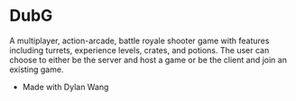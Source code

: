 # DubG
A multiplayer, action-arcade, battle royale shooter game with features including turrets, experience levels, crates, and potions. The user can choose to either be the server and host a game or be the client and join an existing game.

- Made with Dylan Wang

